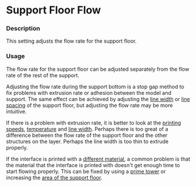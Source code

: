 Support Floor Flow
====
### **Description**
This setting adjusts the flow rate for the support floor. 

### **Usage**
The flow rate for the support floor can be adjusted separately from the flow rate of the rest of the support.

Adjusting the flow rate during the support bottom is a stop gap method to fix problems with extrusion rate or adhesion between the model and support. The same effect can be achieved by adjusting the [line width](../resolution/support_bottom_line_width.md) or [line spacing](../support_adv/support_bottom_line_distance.md) of the support floor, but adjusting the flow rate may be more intuitive.

If there is a problem with extrusion rate, it is better to look at the [printing speeds](../speed/speed_support_bottom.md), [temperature](material_print_temperature.md) and [line width](../resolution/support_bottom_line_width.md). Perhaps there is too great of a difference between the flow rate of the support floor and the other structures on the layer. Perhaps the line width is too thin to extrude properly. 

If the interface is printed with a [different material](../support/support_interface_extruder_nr.md), a common problem is that the material that the interface is printed with doesn't get enough time to start flowing properly. This can be fixed by using a [prime tower](../dual/prime_tower_enable.md) or increasing the [area of the support floor](../support_adv/support_bottom_offset.md).


